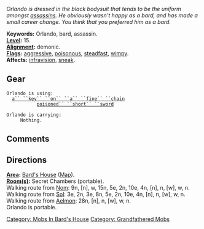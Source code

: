 *Orlando is dressed in the black bodysuit that tends to be the uniform
amongst [assassins](:Category:_Assassins.md "wikilink"). He obviously
wasn't happy as a bard, and has made a small career change. You think
that you preferred him as a bard.*

**Keywords:** Orlando, bard, assassin.  
**[Level](Level.md "wikilink"):** 15.  
**[Alignment](Alignment.md "wikilink"):** demonic.  
**[Flags](:Category:_Mob_Types.md "wikilink"):**
[aggressive](Aggressive_Mobs.md "wikilink"),
[poisonous](Biting_Mobs.md "wikilink"),
[steadfast](Sentinel_Mobs.md "wikilink"),
[wimpy](Wimpy_Mobs.md "wikilink").  
**Affects:** [infravision](Infravision.md "wikilink"),
[sneak](Sneak.md "wikilink").  

## Gear

`Orlando is using:`  
<worn around neck>`  `[`a`` ``key`` ``on`` ``a`` ``fine`` ``chain`](Key_On_A_Fine_Chain.md "wikilink")  
<wielded>`           `[`poisoned`` ``short`` ``sword`](Poisoned_Short_Sword.md "wikilink")

`Orlando is carrying:`  
`     Nothing.`

## Comments

## Directions

**[Area](:Category:_Areas.md "wikilink"):** [Bard's
House](:Category:_Bard's_House.md "wikilink")
([Map](Bard's_House_Map.md "wikilink")).  
**[Room(s)](:Category:_Rooms.md "wikilink"):** Secret Chambers
(portable).  
Walking route from [Nom](Nom.md "wikilink"): 9n, \[n\], w, 15n, 5e, 2n,
10e, 4n, \[n\], n, \[w\], w, n.  
Walking route from [Sol](Sol.md "wikilink"): 3e, 2n, 3e, 8n, 5e, 2n,
10e, 4n, \[n\], n, \[w\], w, n.  
Walking route from [Aelmon](Aelmon.md "wikilink"): 28n, \[n\], n, \[w\],
w, n.  
Orlando is portable.  

[Category: Mobs In Bard's
House](Category:_Mobs_In_Bard's_House "wikilink") [Category:
Grandfathered Mobs](Category:_Grandfathered_Mobs "wikilink")

